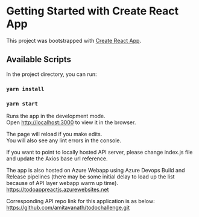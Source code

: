 # Getting Started with Create React App

This project was bootstrapped with [Create React App](https://github.com/facebook/create-react-app).

## Available Scripts

In the project directory, you can run:
### `yarn install`

### `yarn start`

Runs the app in the development mode.\
Open [http://localhost:3000](http://localhost:3000) to view it in the browser.

The page will reload if you make edits.\
You will also see any lint errors in the console.

If you want to point to locally hosted API server, please change index.js file
and update the Axios base url reference.

The app is also hosted on Azure Webapp using Azure Devops Build and Release pipelines (there may be some initial delay to load up the list because of API layer webapp warm up time).
https://todoappreactjs.azurewebsites.net

Corresponding API repo link for this application is as below:
https://github.com/amitavanath/todochallenge.git
